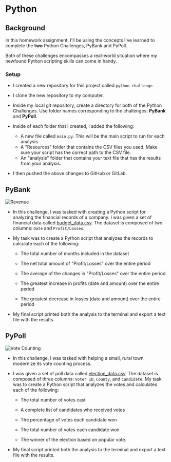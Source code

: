 # Python

## Background

In this homework assignment, I'll be using the concepts I've learned to complete the **two** Python Challenges, PyBank and PyPoll.

Both of these challenges encompasses a real-world situation where my newfound Python scripting skills can come in handy.

### Setup

* I created a new repository for this project called `python-challenge`.

* I clone the new repository to my computer.

* Inside my local git repository, create a directory for both of the Python Challenges. Use folder names corresponding to the challenges: **PyBank** and  **PyPoll**.

* Inside of each folder that I created, I added the following:

  * A new file called `main.py`. This will be the main script to run for each analysis.
  * A "Resources" folder that contains the CSV files you used. Make sure your script has the correct path to the CSV file.
  * An "analysis" folder that contains your text file that has the results from your analysis.

* I then pushed the above changes to GitHub or GitLab.

## PyBank

![Revenue](Images/revenue-per-lead.png)

* In this challenge, I was tasked with creating a Python script for analyzing the financial records of a company. I was given a set of financial data called [budget_data.csv](PyBank/Resources/budget_data.csv). The dataset is composed of two columns: `Date` and `Profit/Losses`.

* My task was to create a Python script that analyzes the records to calculate each of the following:

  * The total number of months included in the dataset

  * The net total amount of "Profit/Losses" over the entire period

  * The average of the changes in "Profit/Losses" over the entire period

  * The greatest increase in profits (date and amount) over the entire period

  * The greatest decrease in losses (date and amount) over the entire period


* My final script printed both the analysis to the terminal and export a text file with the results.

## PyPoll

![Vote Counting](Images/Vote_counting.png)

* In this challenge, I was tasked with helping a small, rural town modernize its vote counting process.

* I was given a set of poll data called [election_data.csv](PyPoll/Resources/election_data.csv). The dataset is composed of three columns: `Voter ID`, `County`, and `Candidate`. My task was to create a Python script that analyzes the votes and calculates each of the following:

  * The total number of votes cast

  * A complete list of candidates who received votes

  * The percentage of votes each candidate won

  * The total number of votes each candidate won

  * The winner of the election based on popular vote.

* My final script printed both the analysis to the terminal and export a text file with the results.
